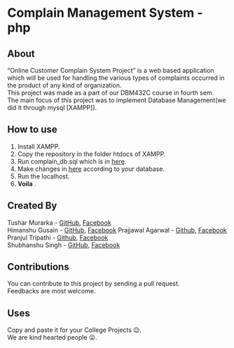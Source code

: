 # Complain Management System - php

## About
 “Online Customer Complain System Project” is a web based application which will be used for handling the various types of complaints occurred in the product of any kind of organization.  
This project was made as a part of our DBM432C course in fourth sem.  
The main focus of this project was to implement Database Management(we did it through mysql [XAMPP]).

## How to use
 1. Install XAMPP.  
 2. Copy the repository in the folder htdocs of XAMPP.  
 3. Run complain_db.sql which is in [here](/HTML/database).
 4. Make changes in [here](/HTML/library/config.php) according to your database.
 5. Run the localhost.
 6. __Voila__ . 

## Created By
 Tushar Murarka - [GitHub](https://github.com/stark03), [Facebook](https://www.facebook.com/tusharmurarka27)   
 Himanshu Gusain - [GitHub](https://github.com/Himanshu54), [Facebook](https://www.facebook.com/SlOwBoT54) 
 Prajjawal Agarwal - [Github](https://github.com/prajjawal05), [Facebook](https://www.facebook.com/prajjawal05)  
 Pranjul Tripathi - [Github](https://github.com/pt97), [Facebook](https://www.facebook.com/profile.php?id=100009679789717)  
 Shubhanshu Singh -  [GitHub](https://github.com/frustrated-coder), [Facebook](https://www.facebook.com/shubh.singh.9)  

## Contributions
 You can contribute to this project by sending a pull request.   
 Feedbacks are most welcome.

## Uses
 Copy and paste it for your College Projects 😉.  
 We are kind hearted people 😛.
